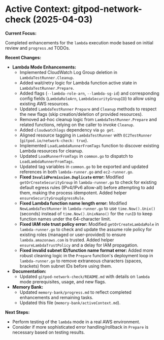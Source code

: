 # Active Context: gitpod-network-check (2025-04-03)

**Current Focus:**

Completed enhancements for the `lambda` execution mode based on initial review and `progress.md` TODOs.

**Recent Changes:**

*   **Lambda Mode Enhancements:**
    *   Implemented CloudWatch Log Group deletion in `LambdaTestRunner.Cleanup`.
    *   Added wait/retry logic for Lambda function active state in `LambdaTestRunner.Prepare`.
    *   Added flags (`--lambda-role-arn`, `--lambda-sg-id`) and corresponding config fields (`LambdaRoleArn`, `LambdaSecurityGroupID`) to allow using existing AWS resources.
    *   Updated `LambdaTestRunner` `Prepare` and `Cleanup` methods to respect the new flags (skip creation/deletion of provided resources).
    *   Removed ad-hoc cleanup logic from `LambdaTestRunner.Prepare` and related functions, relying on the caller to invoke `Cleanup`.
    *   Added `cloudwatchlogs` dependency via `go get`.
    *   Aligned resource tagging in `LambdaTestRunner` with `EC2TestRunner` (`gitpod.io/network-check: true`).
    *   Implemented `LoadLambdaRunnerFromTags` function to discover existing Lambda resources for cleanup.
    *   Updated `LoadRunnerFromTags` in `common.go` to dispatch to `LoadLambdaRunnerFromTags`.
    *   Updated tag variables in `common.go` to be exported and updated references in both `lambda-runner.go` and `ec2-runner.go`.
    *   **Fixed `InvalidPermission.Duplicate` error:** Modified `getOrCreateSecurityGroup` in `lambda-runner.go` to check for existing default egress rules (IPv4/IPv6 allow-all) before attempting to add them, making the process idempotent. Added helper `ensureSecurityGroupEgressRule`.
    *   **Fixed Lambda function name length error:** Modified `NewLambdaTestRunner` in `lambda-runner.go` to use `time.Now().Unix()` (seconds) instead of `time.Now().UnixNano()` for the `runID` to keep function names under the 64-character limit.
    *   **Fixed IAM role trust policy error:** Modified `getOrCreateLambdaRole` in `lambda-runner.go` to check and update the assume role policy for existing roles (managed or user-provided) to ensure `lambda.amazonaws.com` is trusted. Added helper `ensureLambdaTrustPolicy` and a delay for IAM propagation.
    *   **Fixed invalid subnet ID/function name format error:** Added more robust cleaning logic in the `Prepare` function's deployment loop in `lambda-runner.go` to remove extraneous characters (spaces, brackets) from subnet IDs before using them.
*   **Documentation:**
    *   Updated `gitpod-network-check/README.md` with details on `lambda` mode prerequisites, usage, and new flags.
*   **Memory Bank:**
    *   Updated `memory-bank/progress.md` to reflect completed enhancements and remaining tasks.
    *   Updated this file (`memory-bank/activeContext.md`).

**Next Steps:**

*   Perform testing of the `lambda` mode in a real AWS environment.
*   Consider if more sophisticated error handling/rollback in `Prepare` is necessary based on testing results.
